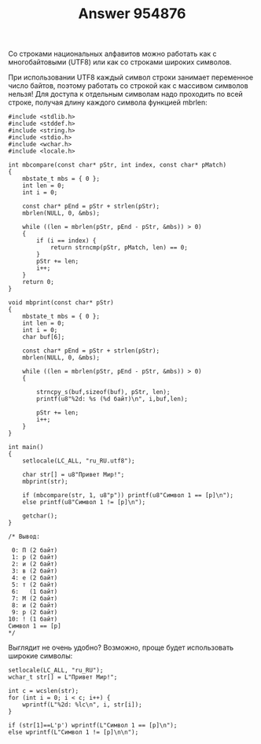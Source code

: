 ﻿---
title: "Answer 954876"
se.owner.user_id: 240512
se.owner.display_name: "MSDN.WhiteKnight"
se.owner.link: "https://ru.stackoverflow.com/users/240512/msdn-whiteknight"
se.answer_id: 954876
se.question_id: 954674
se.post_type: answer
se.score: 3
se.is_accepted: False
---
<p>Со строками национальных алфавитов можно работать как с многобайтовыми (UTF8) или как со строками широких символов.</p>

<p>При использовании UTF8 каждый символ строки занимает переменное число байтов, поэтому работать со строкой как с массивом символов нельзя! Для доступа к отдельным символам надо проходить по всей строке, получая длину каждого символа функцией mbrlen:</p>

<pre><code>#include &lt;stdlib.h&gt;
#include &lt;stddef.h&gt;
#include &lt;string.h&gt;
#include &lt;stdio.h&gt;
#include &lt;wchar.h&gt;
#include &lt;locale.h&gt;

int mbcompare(const char* pStr, int index, const char* pMatch)
{   
    mbstate_t mbs = { 0 };  
    int len = 0;
    int i = 0;

    const char* pEnd = pStr + strlen(pStr);
    mbrlen(NULL, 0, &amp;mbs);

    while ((len = mbrlen(pStr, pEnd - pStr, &amp;mbs)) &gt; 0)
    {
        if (i == index) {
            return strncmp(pStr, pMatch, len) == 0;
        }
        pStr += len;
        i++;
    }
    return 0;
}

void mbprint(const char* pStr)
{
    mbstate_t mbs = { 0 };
    int len = 0;
    int i = 0;
    char buf[6];

    const char* pEnd = pStr + strlen(pStr);
    mbrlen(NULL, 0, &amp;mbs);

    while ((len = mbrlen(pStr, pEnd - pStr, &amp;mbs)) &gt; 0)
    {

        strncpy_s(buf,sizeof(buf), pStr, len);
        printf(u8"%2d: %s (%d байт)\n", i,buf,len);

        pStr += len;
        i++;
    }   
}

int main()
{
    setlocale(LC_ALL, "ru_RU.utf8");    

    char str[] = u8"Привет Мир!";   
    mbprint(str);

    if (mbcompare(str, 1, u8"р")) printf(u8"Символ 1 == [р]\n");
    else printf(u8"Символ 1 != [р]\n");

    getchar();
}

/* Вывод:

 0: П (2 байт)
 1: р (2 байт)
 2: и (2 байт)
 3: в (2 байт)
 4: е (2 байт)
 5: т (2 байт)
 6:   (1 байт)
 7: М (2 байт)
 8: и (2 байт)
 9: р (2 байт)
10: ! (1 байт)
Символ 1 == [р]
*/
</code></pre>

<p>Выглядит не очень удобно? Возможно, проще будет использовать широкие символы:</p>

<pre><code>setlocale(LC_ALL, "ru_RU");
wchar_t str[] = L"Привет Мир!";

int c = wcslen(str);
for (int i = 0; i &lt; c; i++) {
    wprintf(L"%2d: %lc\n", i, str[i]);
}

if (str[1]==L'р') wprintf(L"Символ 1 == [р]\n");
else wprintf(L"Символ 1 != [р]\n\n"); 
</code></pre>
